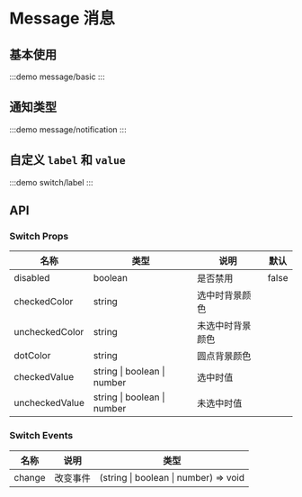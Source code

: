 # Message 消息

## 基本使用

:::demo
message/basic
:::

## 通知类型

:::demo
message/notification
:::

## 自定义 `label` 和 `value`

:::demo
switch/label
:::

## API

### Switch Props

| 名称           | 类型                        | 说明             | 默认  |
| -------------- | --------------------------- | ---------------- | ----- |
| disabled       | boolean                     | 是否禁用         | false |
| checkedColor   | string                      | 选中时背景颜色   |       |
| uncheckedColor | string                      | 未选中时背景颜色 |       |
| dotColor       | string                      | 圆点背景颜色     |       |
| checkedValue   | string \| boolean \| number | 选中时值         |       |
| uncheckedValue | string \| boolean \| number | 未选中时值       |       |

### Switch Events

| 名称   | 说明     | 类型                                  |
| ------ | -------- | ------------------------------------- |
| change | 改变事件 | (string \| boolean \| number) => void |
